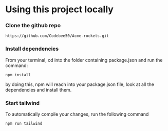 # Using this project locally

### Clone the github repo

```
https://github.com/Codebee50/Acme-rockets.git
```

### Install dependencies 
From your terminal, cd into the folder containing package.json and run the command:

```
npm install
```
by doing this, npm will reach into your package.json file, look at all the dependencies and install them.

### Start tailwind
To automatically compile your changes, run the following command

```
npm run tailwind
```
